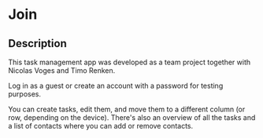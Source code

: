 # Join

## Description

This task management app was developed as a team project together with Nicolas Voges and Timo Renken.

Log in as a guest or create an account with a password for testing purposes.

You can create tasks, edit them, and move them to a different column (or row, depending on the device).
There's also an overview of all the tasks and a list of contacts where you can add or remove contacts.
